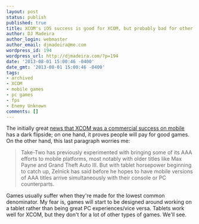 ```yaml
---
layout: post
status: publish
published: true
title: XCOM's iOS success is good for XCOM, but probably bad for other AAA games
author: DJ Madeira
author_login: webmaster
author_email: djmadeira@me.com
wordpress_id: 194
wordpress_url: http://djmadeira.com/?p=194
date: '2013-08-01 15:00:46 -0400'
date_gmt: '2013-08-01 15:00:46 -0400'
tags:
- archived
- XCOM
- mobile games
- pc games
- fps
- Enemy Unknown
comments: []
---
```

The initially great <a href="http://www.gamesindustry.biz/articles/2013-07-30-xcom-proves-USD20-apps-can-work-says-take-two-ceo">news that XCOM was a commercial success on mobile</a> has a dark flipside; on one hand, it proves people will pay for good games. On the other hand, this last paragraph worries me:

<blockquote>Take-Two has previously experimented with bringing some of its AAA efforts to mobile platforms, most notably with older titles like Max Payne and Grand Theft Auto III. But with tablet horsepower beginning to catch up, Zelnick has said before he hopes to have mobile versions of AAA titles arrive simultaneously with their console or PC counterparts.</blockquote>

Games usually suffer when they're made for the lowest common denominator. My fear is, games will start to be designed around working on a tablet rather than being great PC experiences/vice versa. Tablets work well for XCOM, but they don't for a lot of other types of games. We'll see.
